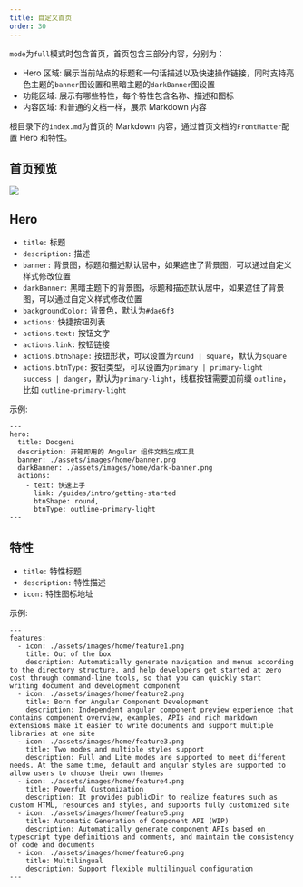 ```yaml
---
title: 自定义首页
order: 30
---
```


`mode`为`full`模式时包含首页，首页包含三部分内容，分别为：
- Hero 区域: 展示当前站点的标题和一句话描述以及快速操作链接，同时支持亮色主题的`banner`图设置和黑暗主题的`darkBanner`图设置
- 功能区域: 展示有哪些特性，每个特性包含名称、描述和图标
- 内容区域: 和普通的文档一样，展示 Markdown 内容

根目录下的`index.md`为首页的 Markdown 内容，通过首页文档的`FrontMatter`配置 Hero 和特性。

## 首页预览

![](assets/images/home-preview.png)


## Hero

- `title:` 标题
- `description:` 描述
- `banner:` 背景图，标题和描述默认居中，如果遮住了背景图，可以通过自定义样式修改位置
- `darkBanner:` 黑暗主题下的背景图，标题和描述默认居中，如果遮住了背景图，可以通过自定义样式修改位置
- `backgroundColor:` 背景色，默认为`#dae6f3`
- `actions:` 快捷按钮列表
- `actions.text:` 按钮文字
- `actions.link:` 按钮链接
- `actions.btnShape:` 按钮形状，可以设置为`round | square`，默认为`square`
- `actions.btnType:` 按钮类型，可以设置为`primary | primary-light | success | danger`，默认为`primary-light`，线框按钮需要加前缀 `outline`，比如 `outline-primary-light`

示例:
```
---
hero:
  title: Docgeni
  description: 开箱即用的 Angular 组件文档生成工具
  banner: ./assets/images/home/banner.png
  darkBanner: ./assets/images/home/dark-banner.png
  actions:
    - text: 快速上手
      link: /guides/intro/getting-started
      btnShape: round,
      btnType: outline-primary-light
---
```

## 特性
- `title:` 特性标题
- `description:` 特性描述
- `icon:` 特性图标地址

示例:
```
---
features:
  - icon: ./assets/images/home/feature1.png
    title: Out of the box
    description: Automatically generate navigation and menus according to the directory structure, and help developers get started at zero cost through command-line tools, so that you can quickly start  writing document and development component
  - icon: ./assets/images/home/feature2.png
    title: Born for Angular Component Development
    description: Independent angular component preview experience that contains component overview, examples, APIs and rich markdown extensions make it easier to write documents and support multiple libraries at one site
  - icon: ./assets/images/home/feature3.png
    title: Two modes and multiple styles support
    description: Full and Lite modes are supported to meet different needs. At the same time, default and angular styles are supported to allow users to choose their own themes
  - icon: ./assets/images/home/feature4.png
    title: Powerful Customization
    description: It provides publicDir to realize features such as custom HTML, resources and styles, and supports fully customized site
  - icon: ./assets/images/home/feature5.png
    title: Automatic Generation of Component API (WIP)
    description: Automatically generate component APIs based on typescript type definitions and comments, and maintain the consistency of code and documents
  - icon: ./assets/images/home/feature6.png
    title: Multilingual
    description: Support flexible multilingual configuration
---
```
